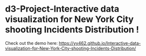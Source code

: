 # d3-Project-Interactive data visualization for New York City shooting Incidents Distribution	!
Check out the demo here: https://yy462.github.io/Interactive-data-visualization-for-New-York-City-shooting-Incidents-Distribution/

